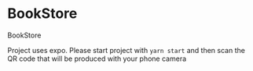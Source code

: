 # BookStore
BookStore

Project uses expo.
Please start project with 
```yarn start```
and then scan the QR code that will be produced with your phone camera 
